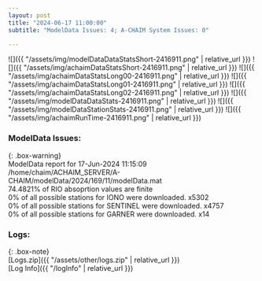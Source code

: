 ```yaml
---
layout: post
title: "2024-06-17 11:00:00"
subtitle: "ModelData Issues: 4; A-CHAIM System Issues: 0"

---
```


![]({{ "/assets/img/modelDataDataStatsShort-2416911.png" | relative_url }})
![]({{ "/assets/img/achaimDataStatsShort-2416911.png" | relative_url }})
![]({{ "/assets/img/achaimDataStatsLong00-2416911.png" | relative_url }})
![]({{ "/assets/img/achaimDataStatsLong01-2416911.png" | relative_url }})
![]({{ "/assets/img/achaimDataStatsLong02-2416911.png" | relative_url }})
![]({{ "/assets/img/modelDataDataStats-2416911.png" | relative_url }})
![]({{ "/assets/img/modelDataStationStats-2416911.png" | relative_url }})
![]({{ "/assets/img/achaimRunTime-2416911.png" | relative_url }})


### ModelData Issues:  
  
{: .box-warning}  
 ModelData report for 17-Jun-2024 11:15:09   
 /home/chaim/ACHAIM_SERVER/A-CHAIM/modelData/2024/169/11/modelData.mat   
 74.4821% of RIO absoprtion values are finite   
 0% of all possible stations for IONO were downloaded. x5302   
 0% of all possible stations for SENTINEL were downloaded. x4757   
 0% of all possible stations for GARNER were downloaded. x14   
  


### Logs:  
  
{: .box-note}  
[Logs.zip]({{ "/assets/other/logs.zip" | relative_url }})  
[Log Info]({{ "/logInfo" | relative_url }})  
